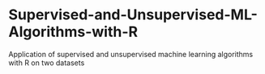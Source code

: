 # Supervised-and-Unsupervised-ML-Algorithms-with-R
Application of supervised and unsupervised machine learning algorithms with R on two datasets
